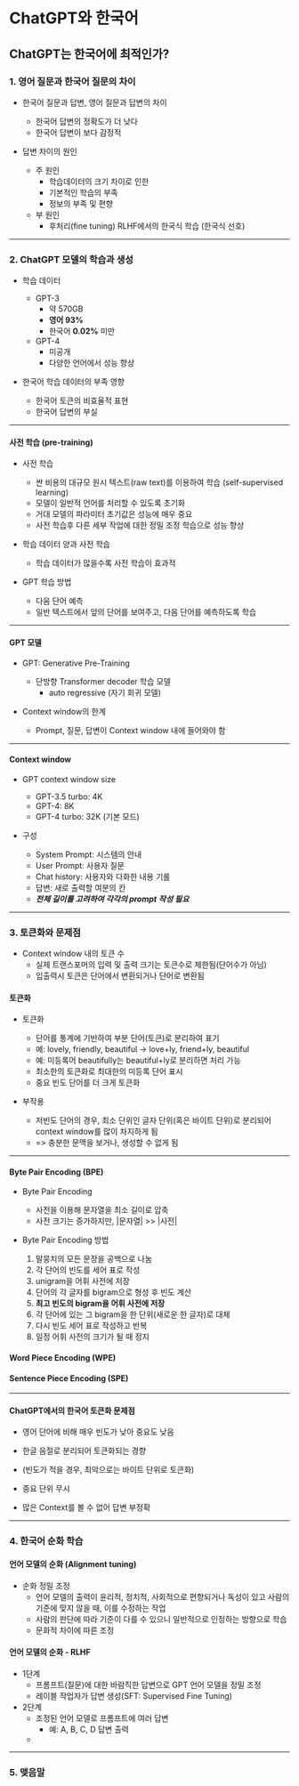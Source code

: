 # ChatGPT와 한국어
## ChatGPT는 한국어에 최적인가?
### 1. 영어 질문과 한국어 질문의 차이
- 한국어 질문과 답변, 영어 질문과 답변의 차이
	- 한국어 답변의 정확도가 더 낮다
	- 한국어 답변이 보다 감정적

- 답변 차이의 원인
	- 주 원인
		- 학습데이터의 크기 차이로 인한
		- 기본적인 학습의 부족
		- 정보의 부족 및 편향
	- 부 원인
		- 후처리(fine tuning) RLHF에서의 한국식 학습 (한국식 선호)

---
### 2. ChatGPT 모델의 학습과 생성
- 학습 데이터
	- GPT-3
		- 약 570GB
		- **영어 93%**
		- 한국어 **0.02%** 미만
	- GPT-4
		- 미공개
		- 다양한 언어에서 성능 향상

- 한국어 학습 데이터의 부족 영향
	- 한국어 토큰의 비효율적 표현
	- 한국어 답변의 부실

---
#### 사전 학습 (pre-training)
- 사전 학습
	- 싼 비용의 대규모 원시 텍스트(raw text)를 이용하여 학습 (self-supervised learning)
	- 모델이 일반적 언어를 처리할 수 있도록 초기화
	- 거대 모델의 파라미터 초기값은 성능에 매우 중요
	- 사전 학습후 다른 세부 작업에 대한 정밀 조정 학습으로 성능 향상

- 학습 데이터 양과 사전 학습
	- 학습 데이터가 많을수록 사전 학습이 효과적

- GPT 학습 방법
	- 다음 단어 예측
	- 일반 텍스트에서 앞의 단어를 보여주고, 다음 단어를 예측하도록 학습

---
#### GPT 모델
- GPT: Generative Pre-Training
	- 단방향 Transformer decoder 학습 모델
		- auto regressive (자기 회귀 모델)

- Context window의 한계
	- Prompt, 질문, 답변이 Context window 내에 들어와야 함

---
#### Context window
- GPT context window size
	- GPT-3.5 turbo: 4K
	- GPT-4: 8K
	- GPT-4 turbo: 32K (기본 모드)

- 구성
	- System Prompt: 시스템의 안내
	- User Prompt: 사용자 질문
	- Chat history: 사용자와 다화한 내용 기롤
	- 답변: 새로 출력할 여분의 칸
	- ***전체 길이를 고려하여 각각의 prompt 작성 필요***

---
### 3. 토큰화와 문제점
- Context window 내의 토큰 수
	- 실제 트랜스포머의 입력 및 출력 크기는 토큰수로 제한됨(단어수가 아님)
	- 입출력시 토큰은 단어에서 변환되거나 단어로 변환됨

#### 토큰화
- 토큰화
	- 단어를 통계에 기반하여 부분 단어(토큰)로 분리하여 표기
	- 예: lovely, friendly, beautiful -> love+ly, friend+ly, beautiful
	- 예: 미등록어 beautifully는 beautiful+ly로 분리하면 처리 가능
	- 최소한의 토큰화로 최대한의 미등록 단어 표시
	- 중요 빈도 단어를 더 크게 토큰화

- 부작용
	- 저빈도 단어의 경우, 최소 단위인 글자 단위(혹은 바이트 단위)로 분리되어 context window를 많이 차지하게 됨
	- => 충분한 문맥을 보거나, 생성할 수 없게 됨

---
#### Byte Pair Encoding (BPE)
- Byte Pair Encoding
	- 사전을 이용해 문자열을 최소 길이로 압축
	- 사전 크기는 증가하지만, |문자열| >> |사전|

- Byte Pair Encoding 방법
	1. 말뭉치의 모든 문장을 공백으로 나눔
	2. 각 단어의 빈도를 세어 표로 작성
	3. unigram을 어휘 사전에 저장
	4. 단어의 각 글자를 bigram으로 형성 후 빈도 계산
	5. **최고 빈도의 bigram을 어휘 사전에 저장**
	6. 각 단어에 있는 그 bigram을 한 단위(새로운 한 글자)로 대체
	7. 다시 빈도 세어 표로 작성하고 반복
	8. 일정 어휘 사전의 크기가 될 때 정지

#### Word Piece Encoding (WPE)
#### Sentence Piece Encoding (SPE)
---
#### ChatGPT에서의 한국어 토큰화 문제점
- 영어 단어에 비해 매우 빈도가 낮아 중요도 낮음
- 한글 음절로 분리되어 토큰화되는 경향
- (빈도가 적을 경우, 최악으로는 바이트 단위로 토큰화)

- 중요 단위 무시
- 많은 Context를 볼 수 없어 답변 부정확

---
### 4. 한국어 순화 학습
#### 언어 모델의 순화 (Alignment tuning)
- 순화 정밀 조정
	- 언어 모델의 출력이 윤리적, 정치적, 사회적으로 편향되거나 독성이 있고 사람의 기준에 맞지 않을 때, 이를 수정하는 작업
	- 사람의 판단에 따라 기준이 다를 수 있으니 일반적으로 인정하는 방향으로 학습
	- 문화적 차이에 따른 조정

#### 언어 모델의 순화 - RLHF
- 1단계
	- 프롬프트(질문)에 대한 바람직한 답변으로 GPT 언어 모델을 정밀 조정
	- 레이블 작업자가 답변 생성(SFT: Supervised Fine Tuning)
- 2단계
	- 조정된 언어 모델로 프롬프트에 여러 답변
		- 예: A, B, C, D 답변 출력
	- 

---
### 5. 맺음말